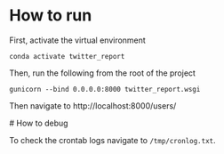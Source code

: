 # How to run

First, activate the virtual environment

```
conda activate twitter_report
```

Then, run the following from the root of the project

```
gunicorn --bind 0.0.0.0:8000 twitter_report.wsgi
```

Then navigate to http://localhost:8000/users/

# How to debug

To check the crontab logs navigate to `/tmp/cronlog.txt`.
